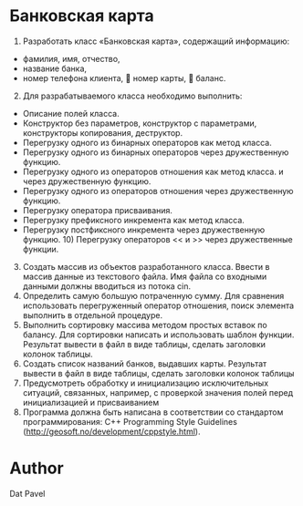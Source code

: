 # Банковская карта

1. Разработать класс «Банковская карта», содержащий информацию: 
* фамилия, имя, отчество,  
* название банка, 
* номер телефона клиента,  номер карты,  баланс. 
2. Для разрабатываемого класса необходимо выполнить: 
* Описание полей класса.  
* Конструктор без параметров, конструктор с параметрами, конструкторы копирования, деструктор. 
* Перегрузку одного из бинарных операторов как метод класса.  
* Перегрузку одного из бинарных операторов через дружественную функцию. 
* Перегрузку одного из операторов отношения как метод класса. и через дружественную функцию. 
* Перегрузку одного из операторов отношения через дружественную функцию. 
* Перегрузку оператора присваивания. 
* Перегрузку префиксного инкремента как метод класса. 
* Перегрузку постфиксного инкремента через дружественную функцию. 10) Перегрузку операторов  << и   >>  через дружественные функции. 
3. Создать массив из объектов разработанного класса. Ввести в массив данные из текстового файла. Имя файла со входными данными должны вводиться из потока cin. 
4. Определить самую большую потраченную сумму. Для сравнения использовать перегруженный оператор отношения, поиск элемента выполнить в отдельной процедуре. 
5. Выполнить сортировку массива методом простых вставок по балансу. Для сортировки написать и использовать шаблон функции. Результат вывести в файл в виде таблицы, сделать заголовки колонок таблицы. 
6. Создать список названий банков, выдавших карты. Результат вывести в файл в виде таблицы, сделать заголовки колонок таблицы  
7. Предусмотреть обработку и инициализацию исключительных ситуаций, связанных, например, с проверкой значения полей перед инициализацией и присваиванием 
8. Программа должна быть написана в соответствии со стандартом программирования: C++ Programming Style Guidelines (http://geosoft.no/development/cppstyle.html). 

# Author
Dat Pavel
